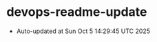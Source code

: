 # devops-readme-update
<!--START_SECTION:activity-->
- Auto-updated at Sun Oct  5 14:29:45 UTC 2025
<!--END_SECTION:activity-->
